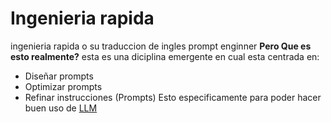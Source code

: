 # Ingenieria rapida 

ingenieria rapida o su traduccion de ingles prompt enginner **Pero Que es esto realmente?** esta es una diciplina emergente en cual esta centrada en:
- Diseñar prompts
- Optimizar prompts
- Refinar instrucciones (Prompts)
Esto especificamente para poder hacer buen uso de [LLM](../llms/LLMS.md)